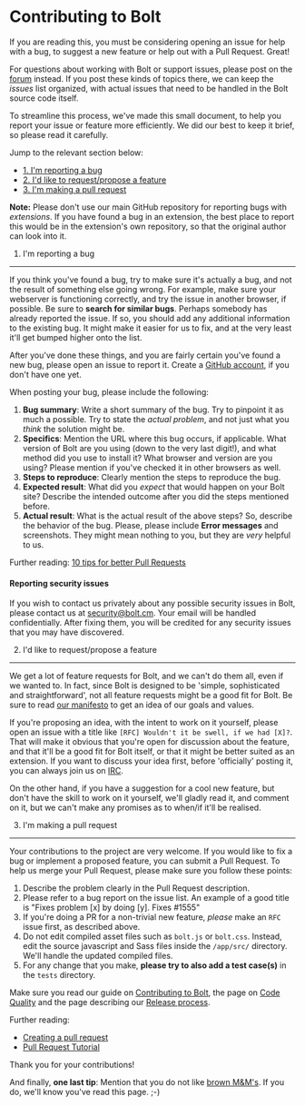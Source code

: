 Contributing to Bolt
====================

If you are reading this, you must be considering opening an issue for help with
a bug, to suggest a new feature or help out with a Pull Request. Great!

For questions about working with Bolt or support issues, please post on the 
[forum](https://discuss.bolt.cm) instead. If you post these kinds of topics there, 
we can keep the _issues_ list organized, with actual issues that need to be 
handled in the Bolt source code itself. 

To streamline this process, we've made this small document, to help you report
your issue or feature more efficiently. We did our best to keep it brief, so
please read it carefully.

Jump to the relevant section below:

 - [1. I'm reporting a bug](#1-im-reporting-a-bug)
 - [2. I'd like to request/propose a feature](#2-id-like-to-requestpropose-a-feature)
 - [3. I'm making a pull request](#3-im-making-a-pull-request)

**Note:** Please don't use our main GitHub repository for reporting bugs
with _extensions_. If you have found a bug in an extension, the best place to
report this would be in the extension's own repository, so that the original
author can look into it.

1. I'm reporting a bug
----------------------

If you think you've found a bug, try to make sure it's actually a bug, and not
the result of something else going wrong. For example, make sure your webserver
is functioning correctly, and try the issue in another browser, if possible. Be
sure to **search for similar bugs**. Perhaps somebody has already reported the
issue. If so, you should add any additional information to the existing bug. It
might make it easier for us to fix, and at the very least it'll get bumped
higher onto the list.

After you've done these things, and you are fairly certain you've found a new
bug, please open an issue to report it. Create a [GitHub account](https://github.com),
if you don't have one yet.

When posting your bug, please include the following:

 1. **Bug summary**: Write a short summary of the bug. Try to pinpoint it as
    much a possible. Try to state the _actual problem_, and not just what you
    _think_ the solution might be.
 2. **Specifics**: Mention the URL where this bug occurs, if applicable. What
    version of Bolt are you using (down to the very last digit!), and what
    method did you use to install it? What browser and version are you using?
    Please mention if you've checked it in other browsers as well.
 3. **Steps to reproduce**: Clearly mention the steps to reproduce the bug.
 4. **Expected result**: What did you _expect_ that would happen on your Bolt
    site? Describe the intended outcome after you did the steps mentioned
    before.
 5. **Actual result**: What is the actual result of the above steps? So,
    describe the behavior of the bug. Please, please include **Error messages**
    and screenshots. They might mean nothing to you, but they are _very_ helpful
    to us.

Further reading: [10 tips for better Pull Requests](http://blog.ploeh.dk/2015/01/15/10-tips-for-better-pull-requests/)

#### Reporting security issues

If you wish to contact us privately about any possible security issues in Bolt,
please contact us at [security@bolt.cm](mailto:security@bolt.cm). Your email
will be handled confidentially. After fixing them, you will be credited for any
security issues that you may have discovered.


2. I'd like to request/propose a feature
----------------------------------------

We get a lot of feature requests for Bolt, and we can't do them all, even if we
wanted to. In fact, since Bolt is designed to be 'simple, sophisticated and
straightforward', not all feature requests might be a good fit for Bolt. Be sure
to read [our manifesto](https://docs.bolt.cm/manifesto) to get an idea of our
goals and values.

If you're proposing an idea, with the intent to work on it yourself, please open
an issue with a title like `[RFC] Wouldn't it be swell, if we had [X]?`. That
will make it obvious that you're open for discussion about the feature, and that
it'll be a good fit for Bolt itself, or that it might be better suited as an
extension. If you want to discuss your idea first, before 'officially' posting
it, you can always join us on [IRC](http://bolt.cm/community).

On the other hand, if you have a suggestion for a cool new feature, but don't
have the skill to work on it yourself, we'll gladly read it, and comment on it,
but we can't make any promises as to when/if it'll be realised.


3. I'm making a pull request
----------------------------

Your contributions to the project are very welcome. If you would like to fix a
bug or implement a proposed feature, you can submit a Pull Request. To help us
merge your Pull Request, please make sure you follow these points:

 1. Describe the problem clearly in the Pull Request description.
 2. Please refer to a bug report on the issue list. An example of a good title
    is "Fixes problem [x] by doing [y]. Fixes #1555"
 3. If you're doing a PR for a non-trivial new feature, _please_ make an `RFC`
    issue first, as described above.
 4. Do not edit compiled asset files such as `bolt.js` or `bolt.css`.
    Instead, edit the source javascript and Sass files inside the `/app/src/`
    directory. We'll handle the updated compiled files.
 5. For any change that you make, **please try to also add a test case(s)** in
    the `tests` directory.

Make sure you read our guide on [Contributing to
Bolt](https://docs.bolt.cm/internals/contributing), the page on [Code
Quality](https://docs.bolt.cm/internals/code-quality) and the page describing
our [Release process](https://docs.bolt.cm/internals/release-process).

Further reading:
 - [Creating a pull request](https://help.github.com/articles/creating-a-pull-request/)
 - [Pull Request Tutorial](http://yangsu.github.io/pull-request-tutorial/)

Thank you for your contributions!

And finally, **one last tip**: Mention that you do not like
[brown M&M's](http://www.snopes.com/music/artists/vanhalen.asp). If you do,
we'll know you've read this page. ;-)



